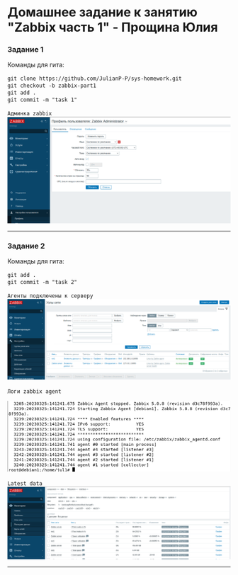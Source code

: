 # Домашнее задание к занятию "Zabbix часть 1" - Прощина Юлия

### Задание 1

Команды для гита: 

```
git clone https://github.com/JulianP-P/sys-homework.git
git checkout -b zabbix-part1
git add .
git commit -m "task 1"
```

`Админка zabbix`
![Админка zabbix](https://github.com/JulianP-P/sys-homework/blob/zabbix-part1/img/img1.png)


---

### Задание 2


Команды для гита:

```
git add .
git commit -m "task 2"
```
`Aгенты подключены к серверу`
![Aгенты подключены к серверу](https://github.com/JulianP-P/sys-homework/blob/zabbix-part1/img/img2.png)

`Логи zabbix agent`

![Логи zabbix agent](https://github.com/JulianP-P/sys-homework/blob/zabbix-part1/img/img3.png)

`Latest data`
![Latest data](https://github.com/JulianP-P/sys-homework/blob/zabbix-part1/img/img4.png)


---

